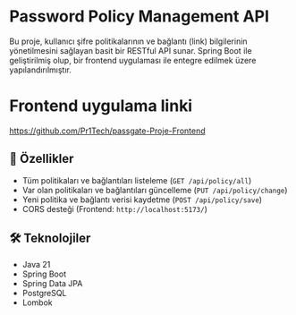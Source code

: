 # Password Policy Management API

Bu proje, kullanıcı şifre politikalarının ve bağlantı (link) bilgilerinin yönetilmesini sağlayan basit bir RESTful API sunar. Spring Boot ile geliştirilmiş olup, bir frontend uygulaması ile entegre edilmek üzere yapılandırılmıştır.

# Frontend uygulama linki

https://github.com/Pr1Tech/passgate-Proje-Frontend

## 🚀 Özellikler

- Tüm politikaları ve bağlantıları listeleme (`GET /api/policy/all`)
- Var olan politikaları ve bağlantıları güncelleme (`PUT /api/policy/change`)
- Yeni politika ve bağlantı verisi kaydetme (`POST /api/policy/save`)
- CORS desteği (Frontend: `http://localhost:5173/`)

## 🛠️ Teknolojiler

- Java 21
- Spring Boot
- Spring Data JPA
- PostgreSQL
- Lombok


